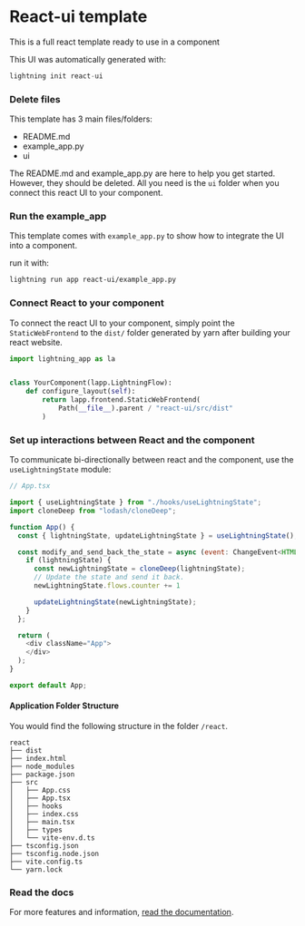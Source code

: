 # React-ui template

This is a full react template ready to use in a component

This UI was automatically generated with:

```python
lightning init react-ui
```

### Delete files

This template has 3 main files/folders:

- README.md
- example_app.py
- ui

The README.md and example_app.py are here to help you get started. However, they should be deleted.
All you need is the `ui` folder when you connect this react UI to your component.

### Run the example_app

This template comes with `example_app.py` to show how to integrate the UI into a component.

run it with:

```bash
lightning run app react-ui/example_app.py
```

### Connect React to your component

To connect the react UI to your component, simply point the `StaticWebFrontend` to the `dist/` folder generated by yarn after building your react website.

```python
import lightning_app as la


class YourComponent(lapp.LightningFlow):
    def configure_layout(self):
        return lapp.frontend.StaticWebFrontend(
            Path(__file__).parent / "react-ui/src/dist"
        )
```

### Set up interactions between React and the component

To communicate bi-directionally between react and the component, use the `useLightningState` module:

```js
// App.tsx

import { useLightningState } from "./hooks/useLightningState";
import cloneDeep from "lodash/cloneDeep";

function App() {
  const { lightningState, updateLightningState } = useLightningState();

  const modify_and_send_back_the_state = async (event: ChangeEvent<HTMLInputElement>) => {
    if (lightningState) {
      const newLightningState = cloneDeep(lightningState);
      // Update the state and send it back.
      newLightningState.flows.counter += 1

      updateLightningState(newLightningState);
    }
  };

  return (
    <div className="App">
    </div>
  );
}

export default App;
```

#### Application Folder Structure

You would find the following structure in the folder `/react`.

```
react
├── dist
├── index.html
├── node_modules
├── package.json
├── src
│   ├── App.css
│   ├── App.tsx
│   ├── hooks
│   ├── index.css
│   ├── main.tsx
│   ├── types
│   └── vite-env.d.ts
├── tsconfig.json
├── tsconfig.node.json
├── vite.config.ts
└── yarn.lock
```

### Read the docs

For more features and information, [read the documentation](https://ideal-bassoon-5313f557.pages.github.io/workflows/add_web_ui/react/index.html).
